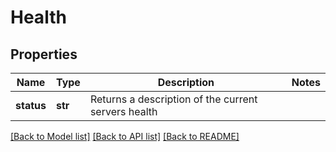 # Health

## Properties
Name | Type | Description | Notes
------------ | ------------- | ------------- | -------------
**status** | **str** | Returns a description of the current servers health | 

[[Back to Model list]](../README.md#documentation-for-models) [[Back to API list]](../README.md#documentation-for-api-endpoints) [[Back to README]](../README.md)


